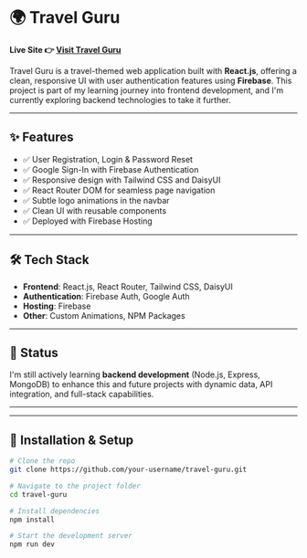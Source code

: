 # 🌍 Travel Guru

**Live Site 👉 [Visit Travel Guru](https://simple2-54fd2.firebaseapp.com/)**

Travel Guru is a travel-themed web application built with **React.js**, offering a clean, responsive UI with user authentication features using **Firebase**. This project is part of my learning journey into frontend development, and I'm currently exploring backend technologies to take it further.

---

## ✨ Features

- ✅ User Registration, Login & Password Reset
- ✅ Google Sign-In with Firebase Authentication
- ✅ Responsive design with Tailwind CSS and DaisyUI
- ✅ React Router DOM for seamless page navigation
- ✅ Subtle logo animations in the navbar
- ✅ Clean UI with reusable components
- ✅ Deployed with Firebase Hosting

---

## 🛠️ Tech Stack

- **Frontend**: React.js, React Router, Tailwind CSS, DaisyUI
- **Authentication**: Firebase Auth, Google Auth
- **Hosting**: Firebase
- **Other**: Custom Animations, NPM Packages

---

## 🚧 Status

I'm still actively learning **backend development** (Node.js, Express, MongoDB) to enhance this and future projects with dynamic data, API integration, and full-stack capabilities.

---


---

## 📂 Installation & Setup

```bash
# Clone the repo
git clone https://github.com/your-username/travel-guru.git

# Navigate to the project folder
cd travel-guru

# Install dependencies
npm install

# Start the development server
npm run dev
